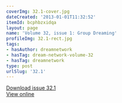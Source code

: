 ```yaml
---
coverImg: 32.1-cover.jpg
dateCreated: '2013-01-01T11:32:52'
itemId: bcphbzxidqa
layout: page
name: 'Volume 32, issue 1: Group Dreaming'
profileImg: 32.1-rect.jpg
tags:
- hasAuthor: dreamnetwork
- hasTag: dream-network-volume-32
- hasTag: dreamnetwork
type: post
urlSlug: '32.1'
---
```

<a href="../files/pdfs/Volume_32/32.1_group_dreaming.pdf" download="">Download issue 32.1</a><br><a href="../files/pdfs/Volume_32/32.1_group_dreaming.pdf">View online</a>